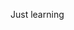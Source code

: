Just learning

<!---
amrefugio/amrefugio is a ✨ special ✨ repository because its `README.md` (this file) appears on your GitHub profile.
You can click the Preview link to take a look at your changes.
--->
